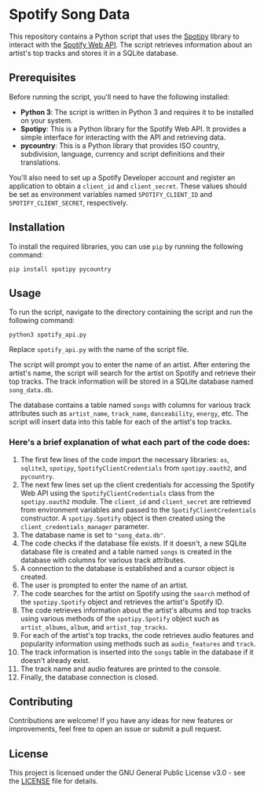 # Spotify Song Data

This repository contains a Python script that uses the [Spotipy](https://spotipy.readthedocs.io/en/2.19.0/) library to interact with the [Spotify Web API](https://developer.spotify.com/documentation/web-api/). The script retrieves information about an artist's top tracks and stores it in a SQLite database.

## Prerequisites

Before running the script, you'll need to have the following installed:
- **Python 3**: The script is written in Python 3 and requires it to be installed on your system.
- **Spotipy**: This is a Python library for the Spotify Web API. It provides a simple interface for interacting with the API and retrieving data.
- **pycountry**: This is a Python library that provides ISO country, subdivision, language, currency and script definitions and their translations.

You'll also need to set up a Spotify Developer account and register an application to obtain a `client_id` and `client_secret`. These values should be set as environment variables named `SPOTIFY_CLIENT_ID` and `SPOTIFY_CLIENT_SECRET`, respectively.

## Installation

To install the required libraries, you can use `pip` by running the following command:

```
pip install spotipy pycountry
```

## Usage

To run the script, navigate to the directory containing the script and run the following command:

```
python3 spotify_api.py
```

Replace `spotify_api.py` with the name of the script file.

The script will prompt you to enter the name of an artist. After entering the artist's name, the script will search for the artist on Spotify and retrieve their top tracks. The track information will be stored in a SQLite database named `song_data.db`.

The database contains a table named `songs` with columns for various track attributes such as `artist_name`, `track_name`, `danceability`, `energy`, etc. The script will insert data into this table for each of the artist's top tracks.

### Here's a brief explanation of what each part of the code does:

1. The first few lines of the code import the necessary libraries: `os`, `sqlite3`, `spotipy`, `SpotifyClientCredentials` from `spotipy.oauth2`, and `pycountry`.
2. The next few lines set up the client credentials for accessing the Spotify Web API using the `SpotifyClientCredentials` class from the `spotipy.oauth2` module. The `client_id` and `client_secret` are retrieved from environment variables and passed to the `SpotifyClientCredentials` constructor. A `spotipy.Spotify` object is then created using the `client_credentials_manager` parameter.
3. The database name is set to `"song_data.db"`.
4. The code checks if the database file exists. If it doesn't, a new SQLite database file is created and a table named `songs` is created in the database with columns for various track attributes.
5. A connection to the database is established and a cursor object is created.
6. The user is prompted to enter the name of an artist.
7. The code searches for the artist on Spotify using the `search` method of the `spotipy.Spotify` object and retrieves the artist's Spotify ID.
8. The code retrieves information about the artist's albums and top tracks using various methods of the `spotipy.Spotify` object such as `artist_albums`, `album`, and `artist_top_tracks`.
9. For each of the artist's top tracks, the code retrieves audio features and popularity information using methods such as `audio_features` and `track`.
10. The track information is inserted into the `songs` table in the database if it doesn't already exist.
11. The track name and audio features are printed to the console.
12. Finally, the database connection is closed.

## Contributing

Contributions are welcome! If you have any ideas for new features or improvements, feel free to open an issue or submit a pull request.

## License
This project is licensed under the GNU General Public License v3.0 - see the [LICENSE](LICENSE) file for details.

